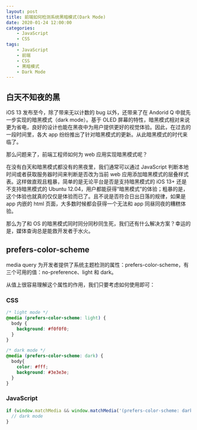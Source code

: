 ```yaml
---
layout: post
title: 前端如何检测系统黑暗模式(Dark Mode)
date: 2020-01-24 12:00:00
categories:
    - JavaScript
    - CSS
tags:
    - JavaScript
    - 前端
    - CSS
    - 黑暗模式
    - Dark Mode
---
```


## 白天不知夜的黑

iOS 13 发布至今，除了带来无以计数的 bug 以外，还带来了在 Andorid Q 中就先一步实现的暗黑模式（dark mode）。基于 OLED 屏幕的特性，暗黑模式相对来说更为省电，良好的设计也能在黑夜中为用户提供更好的视觉体验。因此，在过去的一段时间里，各大 app 纷纷推出了针对暗黑模式的更新。从此暗黑模式的时代来临了。

那么问题来了，前端工程师如何为 web 应用实现暗黑模式呢？

在没有白天和暗黑模式都没有的黑夜里，我们通常可以通过 JavaScript 判断本地时间或者获取服务器时间来判断是否改为当前 web 应用添加暗黑模式的层叠样式表。这样做直观且粗暴，简单的是无论平台是否是支持暗黑模式的 iOS 13+ 还是不支持暗黑模式的 Ubuntu 12.04，用户都能获得“暗黑模式”的体验；粗暴的是，这个体验也就真的仅仅是体验而已了。且不说是否符合日出日落的规律，如果是 app 内嵌的 html 页面，大多数时候都会获得一个无法和 app 同昼同夜的糟糕体验。

那么为了和 OS 的暗黑模式同时同分同秒同生死，我们还有什么解决方案？幸运的是，媒体查询总是能救开发者于水火。
## prefers-color-scheme

media query 为开发者提供了系统主题检测的属性：prefers-color-scheme，有三个可用的值：no-preference、light 和 dark。

从值上很容易理解这个属性的作用，我们只要考虑如何使用即可：

### CSS
```CSS
/* light mode */
@media (prefers-color-scheme: light) {
  body {
    background: #f0f0f0;
  }
}

/* dark mode */
@media (prefers-color-scheme: dark) {
  body{
    color: #fff;
    background: #3e3e3e;
  }
}
```

### JavaScript
```javascript
if (window.matchMedia && window.matchMedia('(prefers-color-scheme: dark)').matches) {
  // dark mode
}
```
